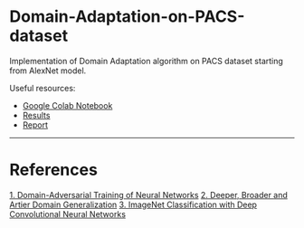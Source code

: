 # Domain-Adaptation-on-PACS-dataset
Implementation of Domain Adaptation algorithm on PACS dataset starting from AlexNet model.

Useful resources:

* [Google Colab Notebook](https://colab.research.google.com/drive/1HxoJ_pzKpyMPeZ9MW5RWZzcKJwV1Ppnn#scrollTo=n2tBJQg0wjb7)
* [Results](https://github.com/alessandrodesole/Domain-Adaptation-on-PACS-dataset/blob/main/Results/results.xlsx)
* [Report](https://github.com/alessandrodesole/Domain-Adaptation-on-PACS-dataset/blob/main/report_DANN.pdf)

___

# References

[1. Domain-Adversarial Training of Neural Networks](https://arxiv.org/abs/1505.07818)
[2. Deeper, Broader and Artier Domain Generalization](http://www.eecs.qmul.ac.uk/~dl307/Doc/Publication/2017/deeper-broader-artier.pdf)
[3. ImageNet Classification with Deep Convolutional Neural Networks](https://papers.nips.cc/paper/4824-imagenet-classification-with-deep-convolutional-neural-networks.pdf)
